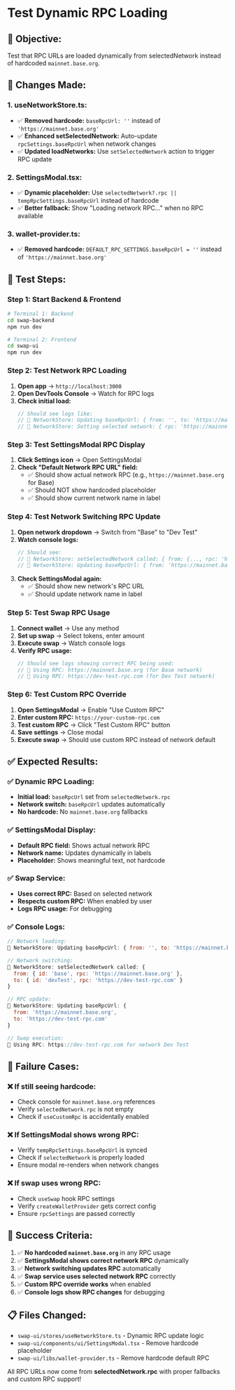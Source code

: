 # Test Dynamic RPC Loading

## 🎯 **Objective:**
Test that RPC URLs are loaded dynamically from selectedNetwork instead of hardcoded `mainnet.base.org`.

## 🔧 **Changes Made:**

### **1. useNetworkStore.ts:**
- ✅ **Removed hardcode:** `baseRpcUrl: ''` instead of `'https://mainnet.base.org'`
- ✅ **Enhanced setSelectedNetwork:** Auto-update `rpcSettings.baseRpcUrl` when network changes
- ✅ **Updated loadNetworks:** Use `setSelectedNetwork` action to trigger RPC update

### **2. SettingsModal.tsx:**
- ✅ **Dynamic placeholder:** Use `selectedNetwork?.rpc || tempRpcSettings.baseRpcUrl` instead of hardcode
- ✅ **Better fallback:** Show "Loading network RPC..." when no RPC available

### **3. wallet-provider.ts:**
- ✅ **Removed hardcode:** `DEFAULT_RPC_SETTINGS.baseRpcUrl = ''` instead of `'https://mainnet.base.org'`

## 🧪 **Test Steps:**

### **Step 1: Start Backend & Frontend**
```bash
# Terminal 1: Backend
cd swap-backend
npm run dev

# Terminal 2: Frontend  
cd swap-ui
npm run dev
```

### **Step 2: Test Network RPC Loading**
1. **Open app** → `http://localhost:3000`
2. **Open DevTools Console** → Watch for RPC logs
3. **Check initial load:**
   ```javascript
   // Should see logs like:
   // 🔧 NetworkStore: Updating baseRpcUrl: { from: '', to: 'https://mainnet.base.org' }
   // 🔧 NetworkStore: Setting selected network: { rpc: 'https://mainnet.base.org' }
   ```

### **Step 3: Test SettingsModal RPC Display**
1. **Click Settings icon** → Open SettingsModal
2. **Check "Default Network RPC URL" field:**
   - ✅ Should show actual network RPC (e.g., `https://mainnet.base.org` for Base)
   - ✅ Should NOT show hardcoded placeholder
   - ✅ Should show current network name in label

### **Step 4: Test Network Switching RPC Update**
1. **Open network dropdown** → Switch from "Base" to "Dev Test"
2. **Watch console logs:**
   ```javascript
   // Should see:
   // 🔧 NetworkStore: setSelectedNetwork called: { from: {..., rpc: 'https://mainnet.base.org'}, to: {..., rpc: 'https://dev-test-rpc.com'} }
   // 🔧 NetworkStore: Updating baseRpcUrl: { from: 'https://mainnet.base.org', to: 'https://dev-test-rpc.com' }
   ```
3. **Check SettingsModal again:**
   - ✅ Should show new network's RPC URL
   - ✅ Should update network name in label

### **Step 5: Test Swap RPC Usage**
1. **Connect wallet** → Use any method
2. **Set up swap** → Select tokens, enter amount
3. **Execute swap** → Watch console logs
4. **Verify RPC usage:**
   ```javascript
   // Should see logs showing correct RPC being used:
   // 🔗 Using RPC: https://mainnet.base.org (for Base network)
   // 🔗 Using RPC: https://dev-test-rpc.com (for Dev Test network)
   ```

### **Step 6: Test Custom RPC Override**
1. **Open SettingsModal** → Enable "Use Custom RPC"
2. **Enter custom RPC:** `https://your-custom-rpc.com`
3. **Test custom RPC** → Click "Test Custom RPC" button
4. **Save settings** → Close modal
5. **Execute swap** → Should use custom RPC instead of network default

## ✅ **Expected Results:**

### **✅ Dynamic RPC Loading:**
- **Initial load:** `baseRpcUrl` set from `selectedNetwork.rpc`
- **Network switch:** `baseRpcUrl` updates automatically
- **No hardcode:** No `mainnet.base.org` fallbacks

### **✅ SettingsModal Display:**
- **Default RPC field:** Shows actual network RPC
- **Network name:** Updates dynamically in labels
- **Placeholder:** Shows meaningful text, not hardcode

### **✅ Swap Service:**
- **Uses correct RPC:** Based on selected network
- **Respects custom RPC:** When enabled by user
- **Logs RPC usage:** For debugging

### **✅ Console Logs:**
```javascript
// Network loading:
🔧 NetworkStore: Updating baseRpcUrl: { from: '', to: 'https://mainnet.base.org' }

// Network switching:
🔧 NetworkStore: setSelectedNetwork called: { 
  from: { id: 'base', rpc: 'https://mainnet.base.org' }, 
  to: { id: 'devTest', rpc: 'https://dev-test-rpc.com' } 
}

// RPC update:
🔧 NetworkStore: Updating baseRpcUrl: { 
  from: 'https://mainnet.base.org', 
  to: 'https://dev-test-rpc.com' 
}

// Swap execution:
🔗 Using RPC: https://dev-test-rpc.com for network Dev Test
```

## 🚨 **Failure Cases:**

### **❌ If still seeing hardcode:**
- Check console for `mainnet.base.org` references
- Verify `selectedNetwork.rpc` is not empty
- Check if `useCustomRpc` is accidentally enabled

### **❌ If SettingsModal shows wrong RPC:**
- Verify `tempRpcSettings.baseRpcUrl` is synced
- Check if `selectedNetwork` is properly loaded
- Ensure modal re-renders when network changes

### **❌ If swap uses wrong RPC:**
- Check `useSwap` hook RPC settings
- Verify `createWalletProvider` gets correct config
- Ensure `rpcSettings` are passed correctly

## 🎯 **Success Criteria:**

1. ✅ **No hardcoded `mainnet.base.org`** in any RPC usage
2. ✅ **SettingsModal shows correct network RPC** dynamically
3. ✅ **Network switching updates RPC** automatically
4. ✅ **Swap service uses selected network RPC** correctly
5. ✅ **Custom RPC override works** when enabled
6. ✅ **Console logs show RPC changes** for debugging

## 📋 **Files Changed:**
- `swap-ui/stores/useNetworkStore.ts` - Dynamic RPC update logic
- `swap-ui/components/ui/SettingsModal.tsx` - Remove hardcode placeholder
- `swap-ui/libs/wallet-provider.ts` - Remove hardcode default RPC

All RPC URLs now come from **selectedNetwork.rpc** with proper fallbacks and custom RPC support!
